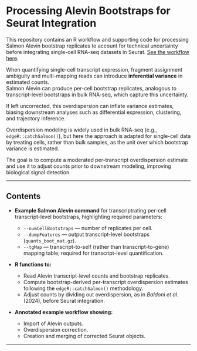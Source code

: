 # Processing Alevin Bootstraps for Seurat Integration

This repository contains an R workflow and supporting code for processing Salmon Alevin bootstrap replicates to account for technical uncertainty before integrating single-cell RNA-seq datasets in Seurat. [See the workflow here](http://seantbresnahan.com/Overdispersion-Correction-for-Alevin).

When quantifying single-cell transcript expression, fragment assignment ambiguity and multi-mapping reads can introduce **inferential variance** in estimated counts.  
Salmon Alevin can produce per-cell bootstrap replicates, analogous to transcript-level bootstraps in bulk RNA-seq, which capture this uncertainty.  

If left uncorrected, this overdispersion can inflate variance estimates, biasing downstream analyses such as differential expression, clustering, and trajectory inference.

Overdispersion modeling is widely used in bulk RNA-seq (e.g., `edgeR::catchSalmon()`), but here the approach is adapted for single-cell data by treating cells, rather than bulk samples, as the unit over which bootstrap variance is estimated.  

The goal is to compute a moderated per-transcript overdispersion estimate and use it to adjust counts prior to downstream modeling, improving biological signal detection.

---

## Contents

- **Example Salmon Alevin command** for transcriptrating per-cell transcript-level bootstraps, highlighting required parameters:
  - `--numCellBootstraps` — number of replicates per cell.
  - `--dumpFeatures` — output transcript-level bootstraps (`quants_boot_mat.gz`).
  - `--tgMap` — transcript-to-self (rather than transcript-to-gene) mapping table; required for transcript-level quantification.

- **R functions to:**
  - Read Alevin transcript-level counts and bootstrap replicates.
  - Compute bootstrap-derived per-transcript overdispersion estimates following the `edgeR::catchSalmon()` methodology.
  - Adjust counts by dividing out overdispersion, as in *Baldoni et al.* (2024), before Seurat integration.

- **Annotated example workflow showing:**
  - Import of Alevin outputs.
  - Overdispersion correction.
  - Creation and merging of corrected Seurat objects.

---
